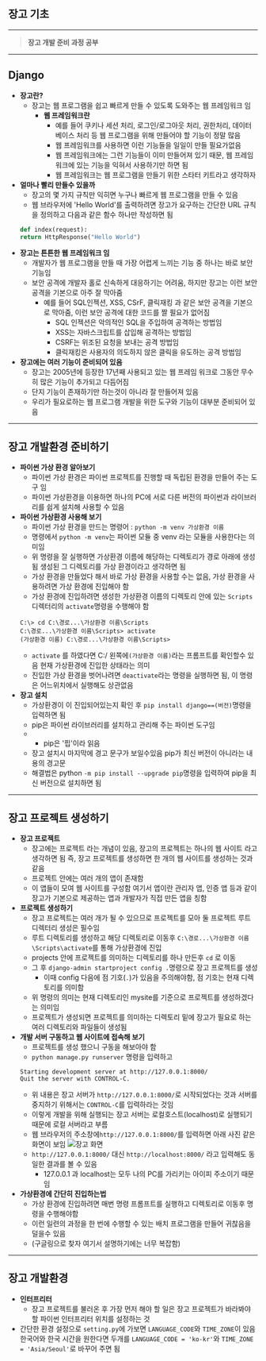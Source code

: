 ## **장고 기초**
---
> **장고 개발 준비 과정 공부**
---
## **Django**
* **장고란?**
    * 장고는 웹 프로그램을 쉽고 빠르게 만들 수 있도록 도와주는 웹 프레임워크 임
        * **웹 프레임워크란**
            * 예를 들어 쿠키나 세션 처리, 로그인/로그아웃 처리, 권한처리, 데이터베이스 처리 등 웹 프로그램을 위해 만들어야 할 기능이 정말 많음
            * 웹 프레임워크를 사용하면 이런 기능들을 일일이 만들 필요가없음
            * 웹 프레임워크에는 그런 기능들이 이미 만들어져 있기 때문, 웹 프레임워크에 있는 기능을 익혀서 사용하기만 하면 됨
            * 웹 프레임워크는 웹 프로그램을 만들기 위한 스타터 키트라고 생각하자
* **얼마나 빨리 만들수 있을까**
    * 장고의 몇 가지 규칙만 익히면 누구나 빠르게 웹 프로그램을 만들 수 있음
    * 웹 브라우저에 'Hello World'를 출력하려면 장고가 요구하는 간단한 URL 규칙을 정의하고 다음과 같은 함수 하나만 작성하면 됨
    ```python
    def index(request):
    return HttpResponse("Hello World")
    ```
* **장고는 튼튼한 웹 프레임워크 임**
    * 개발자가 웹 프로그램을 만들 때 가장 어렵게 느끼는 기능 중 하나는 바로 보안 기능임
    * 보안 공격에 개발자 홀로 신속하게 대응하기는 어려움, 하지만 장고는 이런 보안 공격을 기본으로 아주 잘 막아줌
        * 예를 들어 SQL인젝션, XSS, CSrF, 클릭재킹 과 같은 보안 공격을 기본으로 막아줌, 이런 보안 공격에 대한 코드를 짤 필요가 없어짐
            * SQL 인젝션은 악의적인 SQL을 주입하여 공격하는 방법임
            * XSS는 자바스크립트를 삽입해 공격하는 방법임
            * CSRF는 위조된 요청을 보내는 공격 방법임
            * 클릭재킹은 사용자의 의도하지 않은 클릭을 유도하는 공격 방법임
* **장고에는 여러 기능이 준비되어 있음**
    * 장고는 2005년에 등장한 17년째 사용되고 있는 웹 프레임 워크로 그동안 무수히 많은 기능이 추가되고 다듬어짐
    * 단지 기능이 존재하기만 하는것이 아니라 잘 만들어져 있음
    * 우리가 필요로하는 웹 프로그램 개발을 위한 도구와 기능이 대부분 준비되어 있음
---
## **장고 개발환경 준비하기**
* **파이썬 가상 환경 알아보기**
    * 파이썬 가상 환경은 파이썬 프로젝트를 진행할 때 독립된 환경을 만들어 주는 도구 임
    * 파이썬 가상환경을 이용하면 하나의 PC에 서로 다른 버전의 파이썬과 라이브러리를 쉽게 설치해 사용할 수 있음
* **파이썬 가상환경 사용해 보기**
    * 파이썬 가상 환경을 만드는 명령어 : ```python -m venv 가상환경 이름```
    * 명령에서 ```python -m venv```는 파이썬 모듈 중 venv 라는 모듈을 사용한다는 의미임
    * 위 명령을 잘 실행하면 가상환경 이름에 해당하는 디렉토리가 경로 아래에 생성 됨 생성된 그 디렉토리를 가상 환경이라고 생각하면 됨
    * 가상 환경을 만들었다 해서 바로 가상 환경을 사용할 수는 없음, 가상 환경을 사용하려면 가상 환경에 진입해야 함
    * 가상 환경에 진입하려면 생성한 가상환경 이름의 디렉토리 안에 있는 ```Scripts``` 디렉터리의 ```activate```명령을 수행해야 함
    ```
    C:\> cd C:\경로...\가상환경 이름\Scripts
    C:\경로...\가상환경 이름\Scripts> activate
    (가상환경 이름) C:\경로...\가상환경 이름\Scripts>
    ```
    * ```activate``` 를 하였다면 C:/ 왼쪽에```(가상환경 이름)```라는 프롬프트를 확인할수 있음 현재 가상환경에 진입한 상태라는 의미
    * 진입한 가상 환경을 벗어나려면 ```deactivate```라는 명령을 실행하면 됨, 이 명령은 어느위치에서 실행해도 상관없음
* **장고 설치**
    * 가상환경이 이 진입되어있는지 확인 후 ```pip install django==(버전)```명령을 입력하면 됨
    * pip은 파이썬 라이브러리를 설치하고 관리해 주는 파이썬 도구임
    * - pip은 '핍'이라 읽음
    * 장고 설치시 마지막에 경고 문구가 보일수있음 pip가 최신 버전이 아니라는 내용의 경고문
    * 해결법은 python ```-m pip install --upgrade pip```명령을 입력하여 pip을 최신 버전으로 설치하면 됨
---
## **장고 프로젝트 생성하기**
* **장고 프로젝트**
    * 장고에는 프로젝트 라는 개념이 있음, 장고의 프로젝트는 하나의 웹 사이트 라고 생각하면 됨 즉, 장고 프로젝트를 생성하면 한 개의 웹 사이트를 생성하는 것과 같음
    * 프로젝트 안에는 여러 개의 앱이 존재함
    * 이 앱들이 모여 웹 사이트를 구성함 여기서 앱이란 관리자 앱, 인증 앱 등과 같이 장고가 기본으로 제공하는 앱과 개발자가 직접 만든 앱을 칭함
* **프로젝트 생성하기**
    * 장고 프로젝트는 여러 개가 될 수 있으므로 프로젝트를 모아 둘 프로젝트 루트 디렉터리 생성은 필수임
    * 루트 디렉토리를 생성하고 해당 디렉토리로 이동후 ```C:\경로...\가상환경 이름\Scripts\activate```를 통해 가상환경에 진입
    * projects 안에 프로젝트를 의미하는 디렉토리를 하나 만든후 ```cd``` 로 이동
    * 그 후 ```django-admin startproject config .```명령으로 장고 프로젝트를 생성
        * 이때 config 다음에 점 기호(```.```)가 있음을 주의해야함, 점 기호는 현재 디렉토리를 의미함
    * 위 명령의 의미는 현재 디렉토리인 mysite를 기준으로 프로젝트를 생성하겠다는 의미임
    * 프로젝트가 생성되면 프로젝트를 의미하는 디렉토리 밑에 장고가 필요로 하는 여러 디렉토리와 파일들이 생성됨
* **개발 서버 구동하고 웹 사이트에 접속해 보기**
    * 프로젝트를 생성 했으니 구동을 해보아야 함
    * ```python manage.py runserver``` 명령을 입력하고
    ```
    Starting development server at http://127.0.0.1:8000/
    Quit the server with CONTROL-C.
    ```
    * 위 내용은 장고 서버가 ```http://127.0.0.1:8000/```로 시작되었다는 것과 서버를 중지하기 위해서는 ```CONTROL-C```를 입력하라는 것임
    * 이렇게 개발을 위해 실행되는 장고 서버는 로컬호스트(localhost)로 실행되기 때문에 로컬 서버라고 부름
    * 웹 브라우저의 주소창에```http://127.0.0.1:8000/```를 입력하면 아래 사진 같은 화면이 보임
    ![장고 화면](https://wikidocs.net/images/page/72377/O_1-04_1.png)
    * ```http://127.0.0.1:8000/``` 대신 ```http://localhost:8000/``` 라고 입력해도 동일한 결과를 볼 수 있음
        * 127.0.0.1 과 localhost는 모두 나의 PC를 가리키는 아이피 주소이기 때문임
* **가상환경에 간단히 진입하는법**
    * 가상 환경에 진입하려면 매번 명령 프롬프트를 실행하고 디렉토리로 이동후 명령을 수행해야함
    * 이런 일련의 과정을 한 번에 수행할 수 있는 배치 프로그램을 만들어 귀찮음을 덜을수 있음
    * (구글링으로 찾자 여기서 설명하기에는 너무 복잡함)
---
## **장고 개발환경**
* **인터프리터**
    * 장고 프로젝트를 불러온 후 가장 먼저 해야 할 일은 장고 프로젝트가 바라봐야 할 파이썬 인터프리터 위치를 설정하는 것
* 간단한 환경 설정으로 ```setting.py```에 가보면 ```LANGUAGE_CODE```와 ```TIME_ZONE```이 있음 한국어와 한국 시간을 원한다면 두개를 ```LANGUAGE_CODE = 'ko-kr'```와 ```TIME_ZONE = 'Asia/Seoul'```로 바꾸어 주면 됨